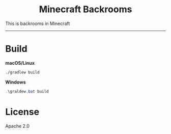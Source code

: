 # <div align="middle">Minecraft Backrooms</div>

This is backrooms in Minecraft

---

# Build

**macOS/Linux**

```sh
./gradlew build
```

**Windows**

```powershell
.\graldew.bat build
```

# License

Apache 2.0

